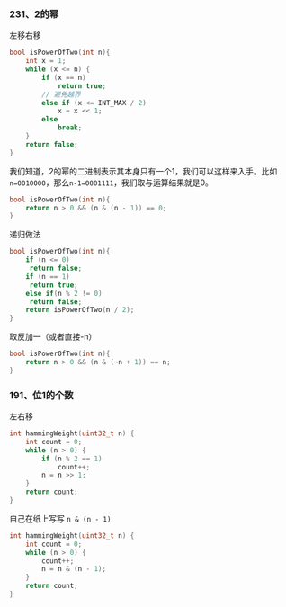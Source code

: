 ### 231、2的幂

左移右移

```c
bool isPowerOfTwo(int n){
    int x = 1;
    while (x <= n) {
        if (x == n)
            return true;
        // 避免越界
        else if (x <= INT_MAX / 2)
            x = x << 1;
        else 
            break;
    }
    return false;
}
```

我们知道，2的幂的二进制表示其本身只有一个1，我们可以这样来入手。比如`n=0010000`，那么`n-1=0001111`，我们取与运算结果就是0。

```c
bool isPowerOfTwo(int n){
    return n > 0 && (n & (n - 1)) == 0;
}
```

递归做法

```c
bool isPowerOfTwo(int n){
    if (n <= 0)
     return false;
    if (n == 1)
     return true;
    else if(n % 2 != 0)
     return false;
    return isPowerOfTwo(n / 2);
}
```

取反加一（或者直接-n）

```c
bool isPowerOfTwo(int n){
    return n > 0 && (n & (~n + 1)) == n;
}
```

### 191、位1的个数

左右移

```c
int hammingWeight(uint32_t n) {
    int count = 0;
    while (n > 0) {
        if (n % 2 == 1)
            count++;
        n = n >> 1;
    }
    return count;
}
```

自己在纸上写写 `n & (n - 1)`

```c
int hammingWeight(uint32_t n) {
    int count = 0;
    while (n > 0) {
        count++;
        n = n & (n - 1);
    }
    return count;
}
```

